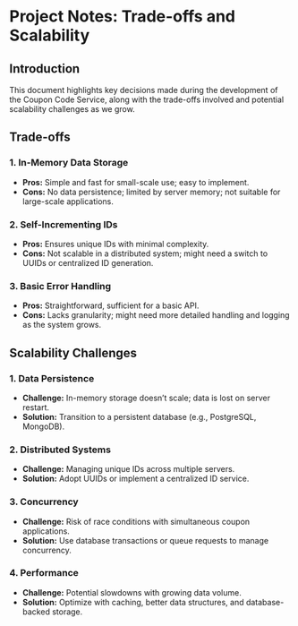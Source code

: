 # Project Notes: Trade-offs and Scalability

## Introduction

This document highlights key decisions made during the development of the Coupon Code Service, along with the trade-offs involved and potential scalability challenges as we grow.

## Trade-offs

### 1. **In-Memory Data Storage**

- **Pros:** Simple and fast for small-scale use; easy to implement.
- **Cons:** No data persistence; limited by server memory; not suitable for large-scale applications.

### 2. **Self-Incrementing IDs**

- **Pros:** Ensures unique IDs with minimal complexity.
- **Cons:** Not scalable in a distributed system; might need a switch to UUIDs or centralized ID generation.

### 3. **Basic Error Handling**

- **Pros:** Straightforward, sufficient for a basic API.
- **Cons:** Lacks granularity; might need more detailed handling and logging as the system grows.

## Scalability Challenges

### 1. **Data Persistence**

- **Challenge:** In-memory storage doesn’t scale; data is lost on server restart.
- **Solution:** Transition to a persistent database (e.g., PostgreSQL, MongoDB).

### 2. **Distributed Systems**

- **Challenge:** Managing unique IDs across multiple servers.
- **Solution:** Adopt UUIDs or implement a centralized ID service.

### 3. **Concurrency**

- **Challenge:** Risk of race conditions with simultaneous coupon applications.
- **Solution:** Use database transactions or queue requests to manage concurrency.

### 4. **Performance**

- **Challenge:** Potential slowdowns with growing data volume.
- **Solution:** Optimize with caching, better data structures, and database-backed storage.
